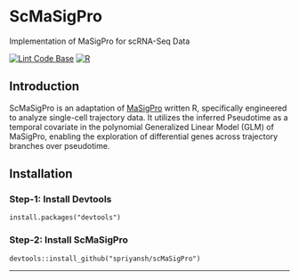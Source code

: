 # ScMaSigPro

Implementation of MaSigPro for scRNA-Seq Data

[![Lint Code Base](https://github.com/spriyansh/scMaSigPro/actions/workflows/super-linter.yml/badge.svg)](https://github.com/spriyansh/scMaSigPro/actions/workflows/super-linter.yml) [![R](https://github.com/spriyansh/scMaSigPro/actions/workflows/r.yml/badge.svg)](https://github.com/spriyansh/scMaSigPro/actions/workflows/r.yml)


## Introduction

ScMaSigPro is an adaptation of [MaSigPro](https://www.bioconductor.org/packages/release/bioc/html/maSigPro.html) written R, specifically engineered to analyze single-cell trajectory data. It utilizes the inferred Pseudotime as a temporal covariate in the polynomial Generalized Linear Model (GLM) of MaSigPro, enabling the exploration of differential genes across trajectory branches over pseudotime.

## Installation

### Step-1: Install Devtools
```
install.packages("devtools")
```

### Step-2: Install ScMaSigPro
```
devtools::install_github("spriyansh/scMaSigPro")
```

---
